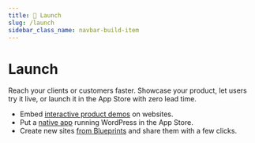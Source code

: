 ```yaml
---
title: 🚀 Launch
slug: /launch
sidebar_class_name: navbar-build-item
---
```


# Launch

Reach your clients or customers faster. Showcase your product, let users try it live, or launch it in the App Store with zero lead time.

-   Embed [interactive product demos](https://developer.wordpress.org/news/2024/04/25/how-to-use-wordpress-playground-for-interactive-demos/) on websites.
-   Put a [native app](https://wordpress.org/playground/wordpress-for-native-ios-apps/) running WordPress in the App Store.
-   Create new sites [from Blueprints](https://github.com/WordPress/blueprints/tree/trunk) and share them with a few clicks.
